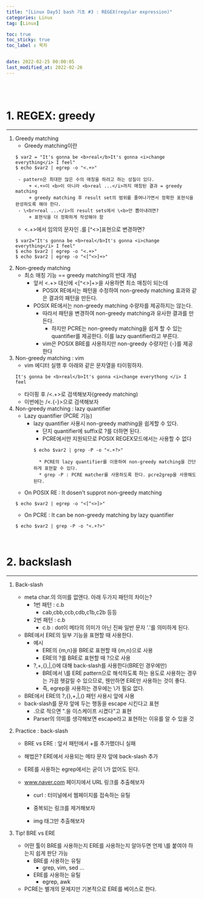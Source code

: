 ```yaml
---
title: "[Linux Day5] bash 기초 #3 : REGEX(regular expression)"
categories: Linux
tag: [Linux]

toc: true
toc_sticky: true
toc_label : 목차


date: 2022-02-25 00:00:05
last_modified_at: 2022-02-26
---
```

<br>
<br>

# 1. REGEX: greedy
---
1. Greedy matching
	* Greedy matching이란
	```
	$ var2 = "It's gonna be <b>real</b>It's gonna <i>change everything</i> I feel"
	$ echo $var2 | egrep -o "<.+>"
	```
		- pattern은 최대한 많은 수의 매칭을 하려고 하는 성질이 있다.
			+ <.+>이 <b>이 아니라 <b>real ...</i>까지 매칭된 결과 = greedy matching
			+ greedy matching 후 result set의 범위를 줄여나가면서 정확한 표현식을 완성하도록 해야 한다.
		- \<br>real ...</i>의 result sets에서 \<b>만 뽑아내려면?
			+ 표현식을 더 정확하게 작성해야 함
	
	* <.+>에서 임의의 문자인 .를 [^<>]표현으로 변경하면?
	```
	$ var2="It's gonna be <b>real</b>It's gonna <i>change everything</i> I feel"
	$ echo $var2 | egrep -o "<.+>"
	$ echo $var2 | egrep -o "<[^<>]+>"
	```
2. Non-greedy matching
	* 최소 매칭 기능 == greedy matching의 반대 개념
		- 앞서 <.+> 대신에 <[^<>]+>을 사용하면 최소 매칭이 되는데
			+ POSIX RE에서는 패턴을 수정하여 non-greedy matching 효과와 같은 결과의 패턴을 만든다.
		- POSIX RE에서는 non-greedy matching 수량자를 제공하지는 않는다.
			+ 따라서 패턴을 변경하여 non-greedy matching과 유사한 결과를 만든다.
				* 하지만 PCRE는 non-greedy matching을 쉽게 할 수 있는 quantifier를 제공한다. 이를 lazy quantifier라고 부른다.
			+ vim은 POSIX BRE를 사용하지만 non-greedy 수량자인 \{-}를 제공한다
3. Non-greedy matching : vim
	* vim 에디터 실행 후 아래와 같은 문자열을 타이핑하자.
	```
	It's gonna be <b>real</b>It's gonna <i>change everythong </i> I feel
	```
	* 타이핑 후 /<.\+>로 검색해보자(greedy matching)
	* 이번에는 /<.\{-}>으로 검색해보자
4. Non-greedy matching : lazy quantifier
	* Lazy quantifier (PCRE 기능)
		- lazy quantifier 사용시 non-greedy mathing을 쉽게할 수 있다.
			+ 단지 quantifier에 suffix로 ?를 더하면 된다.
			+ PCRE에서만 지원되므로 POSIX REGEX모드에서는 사용할 수 없다
			```
			$ echo $var2 | grep -P -o "<.+?>"
			```
				* PCRE의 lazy quantifier를 이용하여 non-greedy matching을 간단하게 표현할 수 있다.
				* grep -P : PCRE matcher를 사용하도록 한다. pcre2grep을 사용해도 된다.
	* On POSIX RE : It dosen't supprot non-greedy matching
	```
	$ echo $var2 | egrep -o "<[^<>]>"
	```
	* On PCRE : It can be non-greedy matching by lazy quantifier
	```
	$ echo $var2 | grep -P -o "<.+?>"
	```
	<br>

# 2. backslash
---
1. Back-slash
	* meta char.의 의미를 없앤다. 아래 두가지 패턴의 차이는?
		- 1번 패턴 : c.b
			+ cab,cbb,ccb,cdb,c1b,c2b 등등
		- 2번 패턴 : c\.b
			+ c.b : dot이 메타의 의미가 아닌 진짜 일반 문자 '.'를 의미하게 된다.
	* BRE에서 ERE의 일부 기능을 표현할 때 사용한다.
		- 예시
			+ ERE의 {m,n}을 BRE로 표현할 때 \{m,n\}으로 사용
			+ ERE의 ?를 BRE로 표현할 때 \?으로 사용
		- ?,+,{},\|,()에 대해 back-slash를 사용한다(BRE인 경우에만)
			+ BRE에서 \를 ERE pattern으로 해석하도록 하는 용도로 사용하는 경우는 가끔 헷갈릴 수 있으므로, 웬만하면 ERE만 사용하는 것이 좋다.
			+ 즉, egrep을 사용하는 경우에는 \가 필요 없다.
	* BRE에서 ERE의 ?,{},+,\|,() 패턴 사용시 앞에 사용
	* back-slash를 문자 앞에 두는 행동을 escape 시킨다고 표현
		+ \.으로 적으면 ".을 이스케이프 시켰다"고 표현
		+ Parser의 의미를 생각해보면 escape라고 표현하는 이유를 알 수 있을 것
	
2. Practice : back-slash

	* BRE vs ERE : 앞서 패턴에서 +를 추가했더니 실패
	* 해법은? ERE에서 사용되는 메타 문자 앞에 back-slash 추가

	* ERE를 사용하는 egrep에서는 굳이 \가 없어도 된다.

	* www.naver.com 페이지에서 URL 링크를 추출해보자
		- curl : 터미널에서 웹페이지를 접속하는 유틸
		
		- 중복되는 링크를 제거해보자

		- img 태그만 추출해보자

3. Tip! BRE vs ERE
	* 어떤 툴이 BRE를 사용하는지 ERE를 사용하는지 알아두면 언제 \를 붙여야 하는지 쉽게 판단 가능
		- BRE를 사용하는 유틸
			+ grep, vim, sed ...
		- ERE를 사용하는 유틸
			+ egrep, awk
	* PCRE는 별개의 문제지만 기본적으로 ERE를 베이스로 한다.
	<br>

